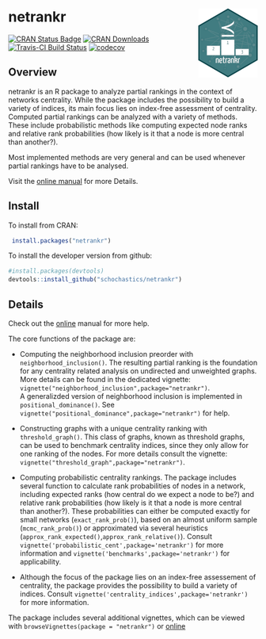 
# netrankr <img src="man/figures/logo.png" align="right"/>

[![CRAN Status
Badge](http://www.r-pkg.org/badges/version/netrankr)](https://cran.r-project.org/package=netrankr)
[![CRAN
Downloads](http://cranlogs.r-pkg.org/badges/grand-total/netrankr)](https://CRAN.R-project.org/package=netrankr)
[![Travis-CI Build
Status](https://travis-ci.org/schochastics/netrankr.svg?branch=master)](https://travis-ci.org/schochastics/netrankr)
[![codecov](https://codecov.io/gh/schochastics/netrankr/branch/master/graph/badge.svg)](https://codecov.io/gh/schochastics/netrankr)

## Overview

netrankr is an R package to analyze partial rankings in the context of
networks centrality. While the package includes the possibility to build
a variety of indices, its main focus lies on index-free assessment of
centrality. Computed partial rankings can be analyzed with a variety of
methods. These include probabilistic methods like computing expected
node ranks and relative rank probabilities (how likely is it that a node
is more central than another?).

Most implemented methods are very general and can be used whenever
partial rankings have to be analysed.

Visit the [online manual](https://schochastics.github.io/netrankr) for
more Details.

## Install

To install from CRAN:

``` r
 install.packages("netrankr")
```

To install the developer version from github:

``` r
#install.packages(devtools)
devtools::install_github("schochastics/netrankr")
```

## Details

Check out the [online](http://schochastics.github.io/netrankr) manual
for more help.

The core functions of the package are:

  - Computing the neighborhood inclusion preorder with
    `neighborhood_inclusion()`. The resulting partial ranking is the
    foundation for any centrality related analysis on undirected and
    unweighted graphs. More details can be found in the dedicated
    vignette: `vignette("neighborhood_inclusion",package="netrankr")`.  
    A generalizded version of neighborhood inclusion is implemented in
    `positional_dominance()`. See
    `vignette("positional_dominance",package="netrankr")` for help.

  - Constructing graphs with a unique centrality ranking with
    `threshold_graph()`. This class of graphs, known as threshold
    graphs, can be used to benchmark centrality indices, since they only
    allow for one ranking of the nodes. For more details consult the
    vignette: `vignette("threshold_graph",package="netrankr")`.

  - Computing probabilistic centrality rankings. The package includes
    several function to calculate rank probabilities of nodes in a
    network, including expected ranks (how central do we expect a node
    to be?) and relative rank probabilities (how likely is it that a
    node is more central than another?). These probabilities can either
    be computed exactly for small networks (`exact_rank_prob()`), based
    on an almost uniform sample (`mcmc_rank_prob()`) or approximated via
    several heuristics
    (`approx_rank_expected()`,`approx_rank_relative()`). Consult
    `vignette('probabilistic_cent',package='netrankr')` for more
    information and `vignette('benchmarks',package='netrankr')` for
    applicability.

  - Although the focus of the package lies on an index-free assessement
    of centrality, the package provides the possibility to build a
    variety of indices. Consult
    `vignette('centrality_indices',package='netrankr')` for more
    information.

The package includes several additional vignettes, which can be viewed
with `browseVignettes(package = "netrankr")` or
[online](http://schochastics.github.io/netrankr)

